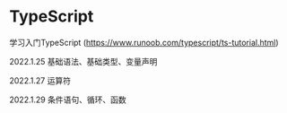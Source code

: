# TypeScript
学习入门TypeScript (https://www.runoob.com/typescript/ts-tutorial.html)

2022.1.25 基础语法、基础类型、变量声明

2022.1.27 运算符

2022.1.29 条件语句、循环、函数